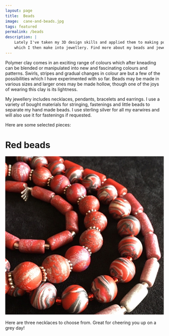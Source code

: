 ```yaml
---
layout: page
title:  Beads
image:  cane-and-beads.jpg
tags: featured
permalink: /beads
description: |
    Lately I've taken my 3D design skills and applied them to making polymer beads,
    which I then make into jewellery. Find more about my beads and jewellery...
---
```


Polymer clay comes in an exciting range of colours which after kneading can be blended or manipulated into new and fascinating colours and patterns. Swirls, stripes and gradual changes in colour are but a few of the possibilities which I have experimented with so far. Beads may be made in various sizes and larger ones may be made hollow, though one of the joys of wearing this clay is its lightness.

My jewellery includes necklaces, pendants, bracelets and earrings. I use a variety of bought materials for stringing, fastenings and little beads to separate my hand made beads. I use sterling silver for all my earwires and will also use it for fastenings if requested.

Here are some selected pieces:

# Red beads

![necklace of red breads](/images/red-beads.jpg)

Here are three necklaces to choose from.
Great for cheering you up on a grey day!
